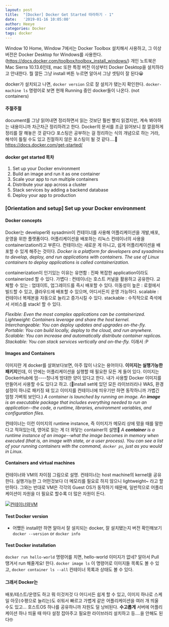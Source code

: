 ```yaml
---
layout: post
title:  "[Docker] Docker Get Started 따라하기 - 1"
date:   '2019-01-16 10:05:00'
author: Heeye
categories: Docker
tags: docker
---
```



Window 10 Home, Window 7에서는 Docker Toolbox 설치해서 사용하고, 그 이상 버전은 Docker Desktop for Windows를 사용한다. (https://docs.docker.com/toolbox/toolbox_install_windows/)
개인 노트북은 Mac Sierra 10.13.6인데, mac 또한 특정 버전 이상부터 Docker Desktop을 설치하라고 안내한다. 뭘 깔든 그냥 install 버튼 누르면 알아서 그냥 셋팅이 잘 된다😀

docker가 설치되고 나면, ```docker version``` 으로 잘 설치가 됐는지 확인한다.
```docker-machine ls``` 명령어로 보면 현재 Running 중인 docker들이 나온다. (not containers)

#### 주절주절
document를 그냥 읽어내면 정리하면서 읽는 것보단 훨씬 빨리 읽겠지만, 계속 봐야하는 내용이니까 차근차근 정리하려고 한다. Docker의 문서를 조금 읽어보니 참 깔끔하게 정리를 잘 해놓은 것 같다😏 포스팅은 공부하는 걸 정리하는 식의 개념으로 하는 거라, 해석이 틀릴 수도 있고 친절하지 않은 포스팅이 될 것 같다....🤣
https://docs.docker.com/get-started/

#### docker get started 목차

1. Set up your Docker environment
2. Build an image and run it as one container
3. Scale your app to run multiple containers
4. Distribute your app across a cluster
5. Stack services by adding a backend database
6. Deploy your app to production



### [Orientation and setup] Set up your Docker environment

#### Docker concepts
Docker는 developer와 sysadmin이 컨테이너를 사용해 어플리케이션을 개발,배포,운영을 위한 플랫폼이다. 어플리케이션을 배포하는 리눅스 컨테이너의 사용을 containerization라고 부른다. 컨테이너는 새로운 게 아니고, 쉽게 어플리케이션을 배포할 수 있게 해주는 것이다.
*Docker is a platform for developers and sysadmins to develop, deploy, and run applications with containers. The use of Linux containers to deploy applications is called containerization.*


containerization이 인기있는 이유는
유연함 : 진짜 복잡한 application이라도 containerized 할 수 있다.
가볍다 : 컨테이너는 호스트 커널을 활용하고 공유한다.
교체할 수 있는 : 업데이트, 업그레이드를 즉시 배포할 수 있다.
이동성이 높은 : 로컬에서 빌드할 수 있고, 클라우드에 배포할 수 있으며, 어디서든지 운영 가능하다.
scalable : 컨테이너 복제본을 자동으로 늘리고 증가시킬 수 있다.
stackable : 수직적으로 즉석에서 서비스를 stack! 할 수 있다.

*Flexible: Even the most complex applications can be containerized.
Lightweight: Containers leverage and share the host kernel.
Interchangeable: You can deploy updates and upgrades on-the-fly.
Portable: You can build locally, deploy to the cloud, and run anywhere.
Scalable: You can increase and automatically distribute container replicas.
Stackable: You can stack services vertically and on-the-fly.* 이래서 :P


#### Images and Containers
이미지란 게 docker를 살펴보다보면, 아주 많이 나오는 용어이다. **이미지는 실행가능한 패키지**인데, 이 안에는 어플리케이션을 실행할 때 필요한 모든 게 들어 있다. 이미지는 DockerHub에 엄----청나게 방대한 양이 있다고 한다. 내가 사용할 Docker 이미지를 만들어서 사용할 수도 있다고 하고.
(💭install set에 있던 모든 라이브러리나 WAS, 환경설정이 하나로 패키징 돼 있고 이미지를 컨테이너에 띄우기만 하면 동작하니까 가볍긴 엄청 가벼워 보인다.)
*A container is launched by running an image. An **image** is an executable package that includes everything needed to run an application--the code, a runtime, libraries, environment variables, and configuration files.*

컨테이너는 이런 이미지의 runtime instance, 즉 이미지가 메모리 상에 떴을 때를 말한다고 적혀있는데, 영어로 읽는 게 더 와닿는 container의 설명🤣
*A **container** is a runtime instance of an image--what the image becomes in memory when executed (that is, an image with state, or a user process). You can see a list of your running containers with the command, ```docker ps```, just as you would in Linux.*


#### Containers and virtual machines
컨테이너와 VM의 차이점 그림으로 설명. 컨테이너는 host machine의 kernel을 공유한다. 실행가능한 그 어떤것보다 더 메모리를 필요로 하지 않으니 lightweight~ 라고 할만하다. 그와는 반대로 VM은 각각의 Guest OS가 동작하기 때문에, 일반적으로 어플리케이션이 자원을 더 필요로 할수록 더 많은 자원이 든다.

[![컨테이너와VM](https://heeyeah.github.io/imgs/docker_structure.png)](https://docs.docker.com/get-started/)


#### Test Docker version
+ 어쨌든 install만 하면 알아서 잘 설치되는 docker, 잘 설치됐는지 버전 확인해보기
```docker --version``` or ```docker info```


#### Test Docker installation
```docker run hello-world``` 명령어를 치면, hello-world 이미지가 없네? 알아서 Pull 땡겨서 run 해줄게요! 한다. ```docker image ls``` 이 명령어로 이미지들 목록도 볼 수 있고, ```docker container ls --all``` 컨테이너 목록과 상태도 볼 수 있다.


#### 그래서 Docker는
배포/테스트/운영도 하고 뭐 이것저것 다 어디서든 쉽게 할 수 있고, 이미지 하나로 스케일 아웃(수평으로 늘리는)도 쉬워서 빠르고 가볍게 같은 어플리케이션을 여러 개 띄울 수도 있고... 호스트OS 하나를 공유하니까 자원도 덜 낭비된다.
**수고롭게** 서버에 어플리케이션 하나 띄울 때 마다 설정 잡아주고 필요한 라이브러리 설치하고 등....을 안해도 된다🤓
